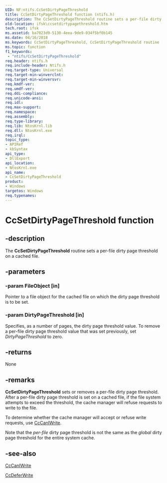 ```yaml
---
UID: NF:ntifs.CcSetDirtyPageThreshold
title: CcSetDirtyPageThreshold function (ntifs.h)
description: The CcSetDirtyPageThreshold routine sets a per-file dirty page threshold on a cached file.
old-location: ifsk\ccsetdirtypagethreshold.htm
tech.root: ifsk
ms.assetid: ba7023d9-5130-4eea-9de9-034f5bf0b145
ms.date: 04/16/2018
ms.keywords: CcSetDirtyPageThreshold, CcSetDirtyPageThreshold routine [Installable File System Drivers], ccref_df331e54-32a2-4a09-a1e6-7c1d69b2abcf.xml, ifsk.ccsetdirtypagethreshold, ntifs/CcSetDirtyPageThreshold
ms.topic: function
f1_keywords:
 - "ntifs/CcSetDirtyPageThreshold"
req.header: ntifs.h
req.include-header: Ntifs.h
req.target-type: Universal
req.target-min-winverclnt: 
req.target-min-winversvr: 
req.kmdf-ver: 
req.umdf-ver: 
req.ddi-compliance: 
req.unicode-ansi: 
req.idl: 
req.max-support: 
req.namespace: 
req.assembly: 
req.type-library: 
req.lib: NtosKrnl.lib
req.dll: NtosKrnl.exe
req.irql: 
topic_type:
- APIRef
- kbSyntax
api_type:
- DllExport
api_location:
- NtosKrnl.exe
api_name:
- CcSetDirtyPageThreshold
product:
- Windows
targetos: Windows
req.typenames: 
---
```


# CcSetDirtyPageThreshold function


## -description


The <b>CcSetDirtyPageThreshold</b> routine sets a per-file dirty page threshold on a cached file.


## -parameters




### -param FileObject [in]

Pointer to a file object for the cached file on which the dirty page threshold is to be set.


### -param DirtyPageThreshold [in]

Specifies, as a number of pages, the dirty page threshold value. To remove a per-file dirty page threshold value that was set previously, set <i>DirtyPageThreshold</i> to zero.


## -returns



None




## -remarks



<b>CcSetDirtyPageThreshold</b> sets or removes a per-file dirty page threshold. After a per-file dirty page threshold is set on a cached file, if the file system attempts to exceed the threshold, the cache manager will refuse requests to write to the file.

To determine whether the cache manager will accept or refuse write requests, use <a href="https://msdn.microsoft.com/library/windows/hardware/ff539021">CcCanIWrite</a>.

Note that the <i>per-file</i> dirty page threshold is not the same as the <i>global</i> dirty page threshold for the entire system cache.




## -see-also




<a href="https://msdn.microsoft.com/library/windows/hardware/ff539021">CcCanIWrite</a>



<a href="https://msdn.microsoft.com/library/windows/hardware/ff539060">CcDeferWrite</a>
 

 

